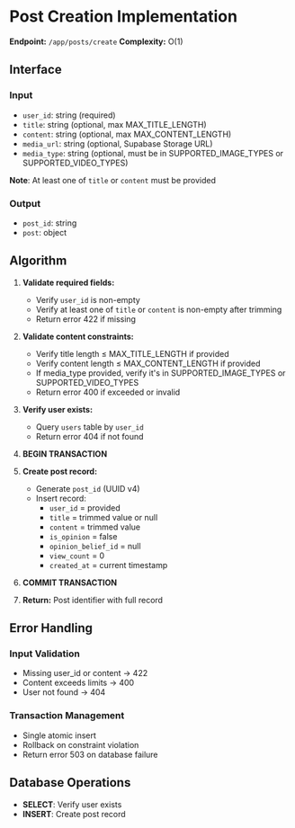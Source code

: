 # Post Creation Implementation

**Endpoint:** `/app/posts/create`
**Complexity:** O(1)

## Interface

### Input
- `user_id`: string (required)
- `title`: string (optional, max MAX_TITLE_LENGTH)
- `content`: string (optional, max MAX_CONTENT_LENGTH)
- `media_url`: string (optional, Supabase Storage URL)
- `media_type`: string (optional, must be in SUPPORTED_IMAGE_TYPES or SUPPORTED_VIDEO_TYPES)

**Note**: At least one of `title` or `content` must be provided

### Output
- `post_id`: string
- `post`: object

## Algorithm

1. **Validate required fields:**
   - Verify `user_id` is non-empty
   - Verify at least one of `title` or `content` is non-empty after trimming
   - Return error 422 if missing

2. **Validate content constraints:**
   - Verify title length ≤ MAX_TITLE_LENGTH if provided
   - Verify content length ≤ MAX_CONTENT_LENGTH if provided
   - If media_type provided, verify it's in SUPPORTED_IMAGE_TYPES or SUPPORTED_VIDEO_TYPES
   - Return error 400 if exceeded or invalid

3. **Verify user exists:**
   - Query `users` table by `user_id`
   - Return error 404 if not found

4. **BEGIN TRANSACTION**

5. **Create post record:**
   - Generate `post_id` (UUID v4)
   - Insert record:
     - `user_id` = provided
     - `title` = trimmed value or null
     - `content` = trimmed value
     - `is_opinion` = false
     - `opinion_belief_id` = null
     - `view_count` = 0
     - `created_at` = current timestamp

6. **COMMIT TRANSACTION**

7. **Return:** Post identifier with full record

## Error Handling

### Input Validation
- Missing user_id or content → 422
- Content exceeds limits → 400
- User not found → 404

### Transaction Management
- Single atomic insert
- Rollback on constraint violation
- Return error 503 on database failure

## Database Operations
- **SELECT**: Verify user exists
- **INSERT**: Create post record